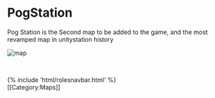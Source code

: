 # PogStation


Pog Station is the Second map to be added to the game, and the most revamped map in unitystation history 

![map](PogStation.png)

​                                                                                                                                                                                                                                        

  <div class="container-fluid wm-page-content">
{% include 'html/rolesnavbar.html' %}
</div>
[[Category:Maps]]